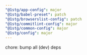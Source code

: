 ```yaml
---
"@1stg/app-config": major
"@1stg/babel-preset": patch
"@1stg/browserslist-config": patch
"@1stg/commitlint-config": major
"@1stg/common-config": major
"@1stg/config": major
---
```


chore: bump all (dev) deps
